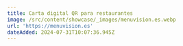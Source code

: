```yaml
---
title: Carta digital QR para restaurantes
image: /src/content/showcase/_images/menuvision.es.webp
url: 'https://menuvision.es'
dateAdded: 2024-07-31T10:07:36.945Z
---
```


